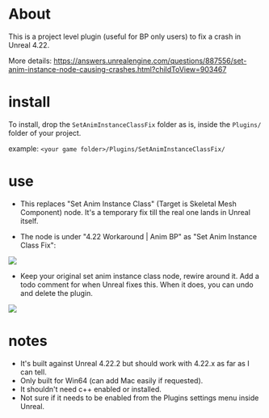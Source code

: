 # About 

This is a project level plugin (useful for BP only users) to fix a crash in Unreal 4.22.

More details: 
https://answers.unrealengine.com/questions/887556/set-anim-instance-node-causing-crashes.html?childToView=903467

# install

To install, drop the `SetAnimInstanceClassFix` folder as is,
inside the `Plugins/` folder of your project.

example:
`<your game folder>/Plugins/SetAnimInstanceClassFix/`

# use

- This replaces "Set Anim Instance Class" (Target is Skeletal Mesh Component) node.
  It's a temporary fix till the real one lands in Unreal itself.

- The node is under "4.22 Workaround | Anim BP" as "Set Anim Instance Class Fix":

![](https://i.imgur.com/IgIiDR5.png)

- Keep your original set anim instance class node, rewire around it. 
  Add a todo comment for when Unreal fixes this. 
  When it does, you can undo and delete the plugin.

![](https://i.imgur.com/CEeyFQT.png)

# notes

- It's built against Unreal 4.22.2 but should work with 4.22.x as far as I can tell.
- Only built for Win64 (can add Mac easily if requested).
- It shouldn't need c++ enabled or installed.
- Not sure if it needs to be enabled from the Plugins settings menu inside Unreal. 
